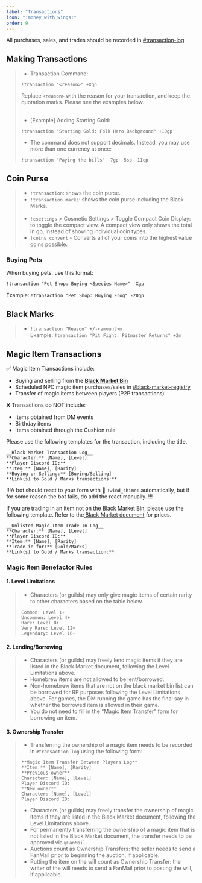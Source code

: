 ```yaml
---
label: "Transactions"
icon: ":money_with_wings:"
order: 9
---
```

<style>
h1:before { 
  content: "💸 ";
}
</style>

All purchases, sales, and trades should be recorded in [#transaction-log](https://discordapp.com/channels/512870694883950598/531011819095982081).

## Making Transactions

> - Transaction Command:
> ```
> !transaction "<reason>" +Xgp
> ```
> Replace `<reason>` with the reason for your transaction, and keep the quotation marks. Please see the examples below.
> <br><br>
> - [Example] Adding Starting Gold:
> ```
> !transaction "Starting Gold: Folk Hero Background" +10gp
> ```
> - The command does not support decimals. Instead, you may use more than one currency at once:
> ```
> !transaction "Paying the bills" -7gp -5sp -11cp
> ```

## Coin Purse

> - `!transaction`: shows the coin purse.
> - `!transaction marks`: shows the coin purse including the Black Marks.
> <br><br>
> - `!csettings` > Cosmetic Settings > Toggle Compact Coin Display: to toggle the compact view. A compact view only shows the total in gp, instead of showing individual coin types.
> - `!coins convert` - Converts all of your coins into the highest value coins possible.

### Buying Pets

When buying pets, use this format:
```
!transaction "Pet Shop: Buying <Species Name>" -Xgp
```
Example: `!transaction "Pet Shop: Buying Frog" -20gp`

## Black Marks

> - `!transaction "Reason" +/-<amount>m`<br>
> Example: ```!transaction "Pit Fight: Pitmaster Returns" +2m```

## Magic Item Transactions

✅ Magic Item Transactions include:
- Buying and selling from the [**Black Market Bin**](https://docs.google.com/document/d/166Do3cLcg_NYRZqSaAN34LQxY9C5xda5WDb9kYezJMM)
- Scheduled NPC magic item purchases/sales in [#black-market-registry](https://discordapp.com/channels/512870694883950598/742720804525178900)
- Transfer of magic items between players (P2P transactions)

❌ Transactions do NOT include:
- Items obtained from DM events
- Birthday items
- Items obtained through the Cushion rule 

Please use the following templates for the transaction, including the title.
```
__Black Market Transaction Log__
**Character:** [Name], [Level]
**Player Discord ID:**
**Item:** [Name], [Rarity]
**Buying or Selling:** [Buying/Selling]
**Link(s) to Gold / Marks transactions:**
```

!!!A bot should react to your form with 🎐 `:wind_chime:` automatically, but if for some reason the bot fails, do add the react manually.
!!! 

If you are trading in an item not on the Black Market Bin, please use the following template. Refer to the[ Black Market document](https://docs.google.com/document/d/166Do3cLcg_NYRZqSaAN34LQxY9C5xda5WDb9kYezJMM) for prices.
```
__Unlisted Magic Item Trade-In Log__
**Character:** [Name], [Level]
**Player Discord ID:**
**Item:** [Name], [Rarity]
**Trade-in for:** [Gold/Marks]
**Link(s) to Gold / Marks transaction:**
```

### Magic Item Benefactor Rules
#### 1. Level Limitations
> - Characters (or guilds) may only give magic items of certain rarity to other characters based on the table below.
> ```
> Common: Level 1+
> Uncommon: Level 4+
> Rare: Level 8+
> Very Rare: Level 12+
> Legendary: Level 16+
> ```
#### 2. Lending/Borrowing
> - Characters (or guilds) may freely lend magic items if they are listed in the Black Market document, following the Level Limitations above.
> - Homebrew items are not allowed to be lent/borrowed.
> - Non-homebrew items that are not on the black market bin list can be borrowed for RP purposes following the Level Limitations above. For games, the DM running the game has the final say in whether the borrowed item is allowed in their game.
> - You do not need to fill in the "Magic Item Transfer" form for borrowing an item.
#### 3. Ownership Transfer
> - Transferring the ownership of a magic item needs to be recorded in `#transaction-log` using the following form:
> ```
> **Magic Item Transfer Between Players Log**
> **Item:** [Name], [Rarity]
> **Previous owner**
> Character: [Name], [Level]
> Player Discord ID:
> **New owner**
> Character: [Name], [Level]
> Player Discord ID: 
> ```
> - Characters (or guilds) may freely transfer the ownership of magic items if they are listed in the Black Market document, following the Level Limitations above.
> - For permanently transferring the ownership of a magic item that is not listed in the Black Market document, the transfer needs to be approved via `@FanMail`.
> - Auctions count as Ownership Transfers: the seller needs to send a FanMail prior to beginning the auction, if applicable.
> - Putting the item on the will count as Ownership Transfer: the writer of the will needs to send a FanMail prior to posting the will, if applicable.
